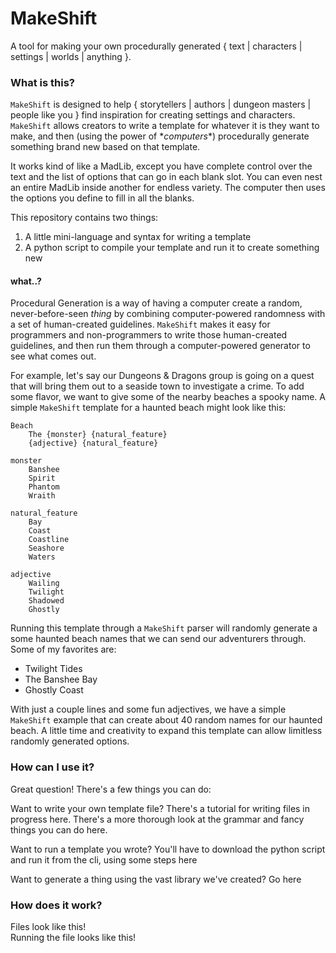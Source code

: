# MakeShift
A tool for making your own procedurally generated { text | characters | settings | worlds | anything }.

### What is this?
`MakeShift` is designed to help { storytellers | authors | dungeon masters | people like you } find inspiration for creating settings and characters. `MakeShift` allows creators to write a template for whatever it is they want to make, and then (using the power of \**computers*\*) procedurally generate something brand new based on that template.

It works kind of like a MadLib, except you have complete control over the text and the list of options that can go in each blank slot. You can even nest an entire MadLib inside another for endless variety. The computer then uses the options you define to fill in all the blanks.

This repository contains two things: 
1. A little mini-language and syntax for writing a template
2. A python script to compile your template and run it to create something new

#### what..?
Procedural Generation is a way of having a computer create a random, never-before-seen *thing* by combining computer-powered randomness with a set of human-created guidelines. `MakeShift` makes it easy for programmers and non-programmers to write those human-created guidelines, and then run them through a computer-powered generator to see what comes out.

For example, let's say our Dungeons & Dragons group is going on a quest that will bring them out to a seaside town to investigate a crime. To add some flavor, we want to give some of the nearby beaches a spooky name. A simple `MakeShift` template for a haunted beach might look like this:
```
Beach
    The {monster} {natural_feature}
    {adjective} {natural_feature}

monster
    Banshee
    Spirit
    Phantom
    Wraith

natural_feature
    Bay
    Coast
    Coastline
    Seashore
    Waters

adjective
    Wailing
    Twilight
    Shadowed
    Ghostly
```
Running this template through a `MakeShift` parser will randomly generate a some haunted beach names that we can send our adventurers through. Some of my favorites are:
- Twilight Tides
- The Banshee Bay
- Ghostly Coast  

With just a couple lines and some fun adjectives, we have a simple `MakeShift` example that can create about 40 random names for our haunted beach. A little time and creativity to expand this template can allow limitless randomly generated options.

### How can I use it?
Great question! There's a few things you can do:

Want to write your own template file? There's a tutorial for writing files in progress here. There's a more thorough look at the grammar and fancy things you can do here.

Want to run a template you wrote? You'll have to download the python script and run it from the cli, using some steps here

Want to generate a thing using the vast library we've created? Go here

### How does it work?
Files look like this!  
Running the file looks like this!

